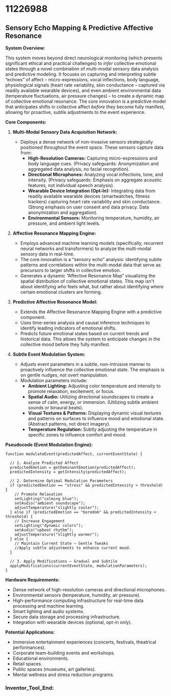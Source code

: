 # 11226988

## Sensory Echo Mapping & Predictive Affective Resonance

**System Overview:**

This system moves beyond direct neurological monitoring (which presents significant ethical and practical challenges) to *infer* collective emotional states through a novel combination of multi-modal sensory data analysis and predictive modeling. It focuses on capturing and interpreting subtle “echoes” of affect – micro-expressions, vocal inflections, body language, physiological signals (heart rate variability, skin conductance – captured via readily available wearable devices), and even ambient environmental data (temperature fluctuations, air pressure changes) – to create a dynamic map of collective emotional resonance.  The core innovation is a predictive model that anticipates shifts in collective affect *before* they become fully manifest, allowing for proactive, subtle adjustments to the event experience. 

**Core Components:**

1. **Multi-Modal Sensory Data Acquisition Network:**
    * Deploys a dense network of non-invasive sensors strategically positioned throughout the event space. These sensors capture data from:
        * **High-Resolution Cameras:**  Capturing micro-expressions and body language cues. (Privacy safeguards: Anonymization and aggregated data analysis, no facial recognition).
        * **Directional Microphones:**  Analyzing vocal inflections, tone, and intensity. (Privacy safeguards:  Emphasis on aggregate acoustic features, not individual speech analysis).
        * **Wearable Device Integration (Opt-In):**  Integrating data from readily available wearable devices (smartwatches, fitness trackers) capturing heart rate variability and skin conductance. (Strong emphasis on user consent and data privacy. Data anonymization and aggregation).
        * **Environmental Sensors:** Monitoring temperature, humidity, air pressure, and ambient light levels. 

2. **Affective Resonance Mapping Engine:**
    * Employs advanced machine learning models (specifically, recurrent neural networks and transformers) to analyze the multi-modal sensory data in real-time. 
    * The core innovation is a “sensory echo” analysis: identifying subtle patterns and correlations within the multi-modal data that serve as precursors to larger shifts in collective emotion.
    * Generates a dynamic “Affective Resonance Map” visualizing the spatial distribution of collective emotional states. This map isn't about identifying *who* feels what, but rather about identifying *where* certain emotional clusters are forming.

3. **Predictive Affective Resonance Model:**
    * Extends the Affective Resonance Mapping Engine with a predictive component. 
    * Uses time-series analysis and causal inference techniques to identify leading indicators of emotional shifts.
    * Predicts future emotional states based on current trends and historical data. This allows the system to anticipate changes in the collective mood before they fully manifest.

4. **Subtle Event Modulation System:**
    * Adjusts event parameters in a subtle, non-intrusive manner to proactively influence the collective emotional state. The emphasis is on gentle nudges, not overt manipulation.
    * Modulation parameters include:
        * **Ambient Lighting:** Adjusting color temperature and intensity to promote relaxation, excitement, or focus.
        * **Spatial Audio:**  Utilizing directional soundscapes to create a sense of calm, energy, or immersion. (Utilizing subtle ambient sounds or binaural beats).
        * **Visual Textures & Patterns:**  Displaying dynamic visual textures and patterns on surfaces to influence mood and emotional state. (Abstract patterns, not direct imagery).
        * **Temperature Regulation:**  Subtly adjusting the temperature in specific zones to influence comfort and mood.

**Pseudocode (Event Modulation Engine):**

```
function modulateEvent(predictedAffect, currentEventState) {

  // 1. Analyze Predicted Affect
  predictedEmotion = getDominantEmotion(predictedAffect);
  predictedIntensity = getIntensity(predictedAffect);

  // 2. Determine Optimal Modulation Parameters
  if (predictedEmotion == "stress" && predictedIntensity > threshold) {
    // Promote Relaxation
    setLighting("calming blue");
    setAudio("ambient soundscape");
    adjustTemperature("slightly cooler");
  } else if (predictedEmotion == "boredom" && predictedIntensity < threshold) {
    // Increase Engagement
    setLighting("dynamic colors");
    setAudio("upbeat rhythm");
    adjustTemperature("slightly warmer");
  } else {
    // Maintain Current State – Gentle Tweaks
    //Apply subtle adjustments to enhance current mood.
  }

  // 3. Apply Modifications – Gradual and Subtile
  applyModifications(currentEventState, modulationParameters);
}
```

**Hardware Requirements:**

* Dense network of high-resolution cameras and directional microphones.
* Environmental sensors (temperature, humidity, air pressure).
* High-performance computing infrastructure for real-time data processing and machine learning.
* Smart lighting and audio systems.
* Secure data storage and processing infrastructure.
* Integration with wearable devices (optional, opt-in only).

**Potential Applications:**

* Immersive entertainment experiences (concerts, festivals, theatrical performances).
* Corporate team-building events and workshops.
* Educational environments.
* Retail spaces.
* Public spaces (museums, art galleries).
* Mental wellness and stress reduction programs.

### Inventor_Tool_End: